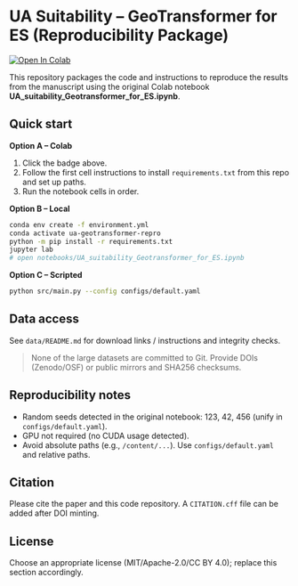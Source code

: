 # UA Suitability – GeoTransformer for ES (Reproducibility Package)

[![Open In Colab](https://colab.research.google.com/assets/colab-badge.svg)](https://colab.research.google.com/github/huanyuhuanyuhuanyu-arch/UA_Geotransformer_for_ES/blob/main/notebooks/UA_suitability_Geotransformer_for_ES.ipynb)

This repository packages the code and instructions to reproduce the results from the manuscript using the original Colab notebook **UA_suitability_Geotransformer_for_ES.ipynb**.

## Quick start

**Option A – Colab**
1. Click the badge above.
2. Follow the first cell instructions to install `requirements.txt` from this repo and set up paths.
3. Run the notebook cells in order.

**Option B – Local**
```bash
conda env create -f environment.yml
conda activate ua-geotransformer-repro
python -m pip install -r requirements.txt
jupyter lab
# open notebooks/UA_suitability_Geotransformer_for_ES.ipynb
```

**Option C – Scripted**
```bash
python src/main.py --config configs/default.yaml
```

## Data access
See `data/README.md` for download links / instructions and integrity checks.
> None of the large datasets are committed to Git. Provide DOIs (Zenodo/OSF) or public mirrors and SHA256 checksums.

## Reproducibility notes
- Random seeds detected in the original notebook: 123, 42, 456 (unify in `configs/default.yaml`).
- GPU not required (no CUDA usage detected).
- Avoid absolute paths (e.g., `/content/...`). Use `configs/default.yaml` and relative paths.

## Citation
Please cite the paper and this code repository. A `CITATION.cff` file can be added after DOI minting.

## License
Choose an appropriate license (MIT/Apache-2.0/CC BY 4.0); replace this section accordingly.
